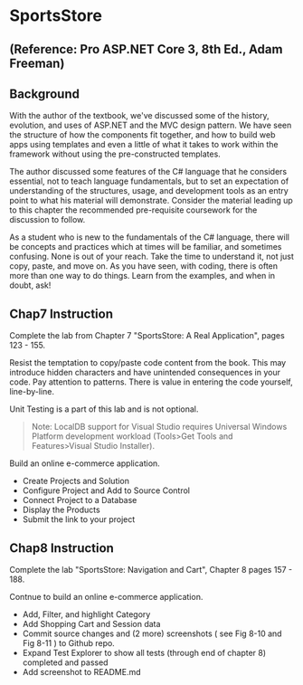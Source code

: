 # SportsStore

## (Reference: Pro ASP.NET Core 3, 8th Ed., Adam Freeman)

## Background

<P>With the author of the textbook, we've discussed some of the history, evolution, and uses of ASP.NET and the MVC design pattern. We have seen the structure of how the components fit together, and how to build web apps using templates and even a little of what it takes to work within the framework without using the pre-constructed templates.</p>

<p>The author discussed some features of the C# language that he considers essential, not to teach language fundamentals, but to set an expectation of understanding of the structures, usage, and development tools as an entry point to what his material will demonstrate. Consider the material leading up to this chapter the recommended pre-requisite coursework for the discussion to follow.</p>

<p>As a student who is new to the fundamentals of the C# language, there will be concepts and practices which at times will be familiar, and sometimes confusing. None is out of your reach. Take the time to understand it, not just copy, paste, and move on. As you have seen, with coding, there is often more than one way to do things. Learn from the examples, and when in doubt, ask!</p>

## Chap7 Instruction
<p>Complete the lab from Chapter 7 "SportsStore: A Real Application", pages 123 - 155.</p>

<p>Resist the temptation to copy/paste code content from the book. This may introduce hidden characters and have unintended consequences in your code. Pay attention to patterns. There is value in entering the code yourself, line-by-line.</p>

<p>Unit Testing is a part of this lab and is not optional.</p>

<blockquote><p>Note: LocalDB support for Visual Studio requires Universal Windows Platform development workload (Tools>Get Tools and Features>Visual Studio Installer).</p></blockquote>

<p>Build an online e-commerce application. </p>

<ul><li>Create Projects and Solution</li>
<li>Configure Project and Add to Source Control</li>
<li>Connect Project to a Database</li>
<li>Display the Products</li>
<li>Submit the link to your project</li></ul>


## Chap8 Instruction
<p>Complete the lab "SportsStore: Navigation and Cart", Chapter 8 pages 157 - 188.</p>

<p>Contnue to build an online e-commerce application. </p>

<ul><li>Add, Filter, and highlight Category</li>
<li>Add Shopping Cart and Session data</li>
<li>Commit source changes and (2 more) screenshots ( see Fig 8-10 and Fig 8-11 ) to Github repo.</li>
<li>Expand Test Explorer to show all tests (through end of chapter 8) completed and passed</li>
<li>Add screenshot to README.md</li></ul>








